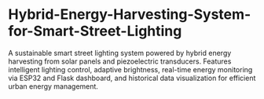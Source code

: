 # Hybrid-Energy-Harvesting-System-for-Smart-Street-Lighting
A sustainable smart street lighting system powered by hybrid energy harvesting from solar panels and piezoelectric transducers. Features intelligent lighting control, adaptive brightness, real-time energy monitoring via ESP32 and Flask dashboard, and historical data visualization for efficient urban energy management.
